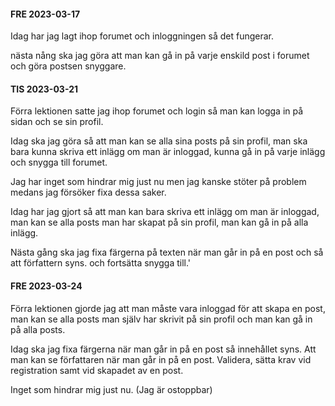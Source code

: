 #### FRE 2023-03-17
Idag har jag lagt ihop forumet och inloggningen så det fungerar.

nästa nång ska jag göra att man kan gå in på varje enskild post i forumet och göra postsen snyggare.




#### TIS 2023-03-21
Förra lektionen satte jag ihop forumet och login så man kan logga in på sidan och se sin profil.

Idag ska jag göra så att man kan se alla sina posts på sin profil, man ska bara kunna skriva ett inlägg om man är inloggad, kunna gå in på varje inlägg och snygga till forumet.

Jag har inget som hindrar mig just nu men jag kanske stöter på problem medans jag försöker fixa dessa saker.


Idag har jag gjort så att man kan bara skriva ett inlägg om man är inloggad, man kan se alla posts man har skapat på sin profil, man kan gå in på alla inlägg.

Nästa gång ska jag fixa färgerna på texten när man går in på en post och så att författern syns. och fortsätta snygga till.'



#### FRE 2023-03-24
Förra lektionen gjorde jag att man måste vara inloggad för att skapa en post, man kan se alla posts man själv har skrivit på sin profil och man kan gå in på alla posts.

Idag ska jag fixa färgerna när man går in på en post så innehållet syns.
Att man kan se författaren när man går in på en post.
Validera, sätta krav vid registration samt vid skapadet av en post.

Inget som hindrar mig just nu. (Jag är ostoppbar)